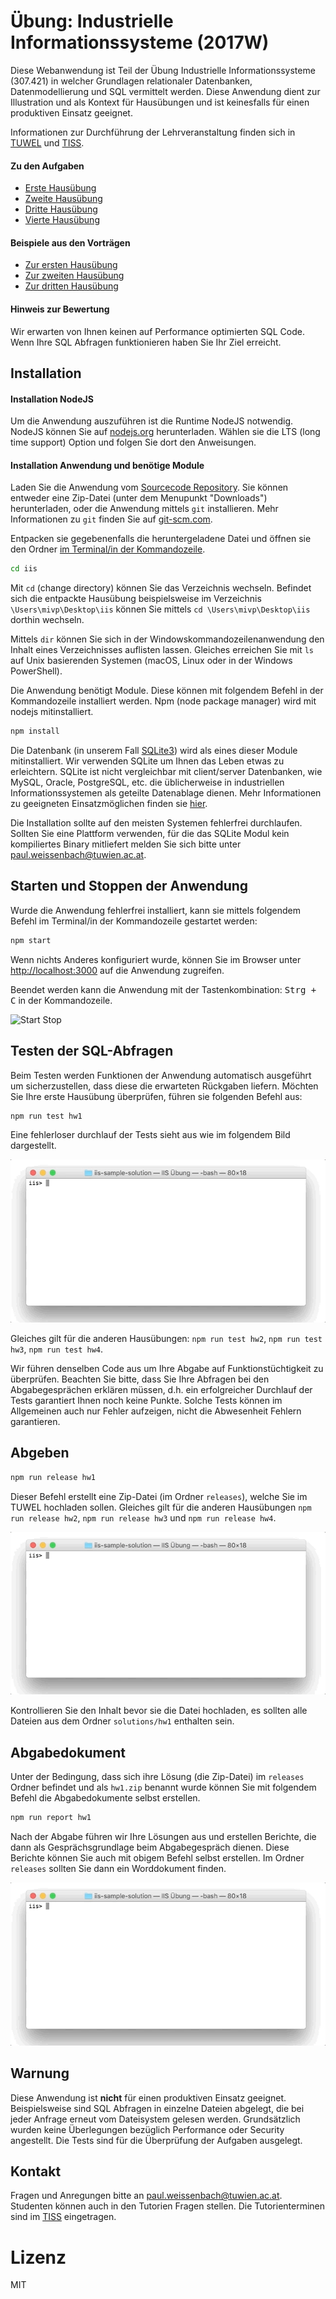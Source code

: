 [tuwel_course_address]: https://tuwel.tuwien.ac.at/course/view.php?id=12259
[repository]: https://bitbucket.org/mivp/iis
[tiss_course_address]: https://tiss.tuwien.ac.at/course/courseDetails.xhtml?courseNr=307421&semester=2017W

# Übung: Industrielle Informationssysteme (2017W)
Diese Webanwendung ist Teil der Übung Industrielle Informationssysteme (307.421)
in welcher Grundlagen relationaler Datenbanken, Datenmodellierung und SQL vermittelt
werden. Diese Anwendung dient zur Illustration und als Kontext für Hausübungen 
und ist keinesfalls für einen produktiven Einsatz geeignet.

Informationen zur Durchführung der Lehrveranstaltung finden sich in
[TUWEL][tuwel_course_address] und [TISS][tiss_course_address].

#### Zu den Aufgaben
  * [Erste Hausübung](/assignments/hw1/hw1.md)
  * [Zweite Hausübung](/assignments/hw2/hw2.md)
  * [Dritte Hausübung](/assignments/hw3/hw3.md)
  * [Vierte Hausübung](/assignments/hw4/hw4.md)

#### Beispiele aus den Vorträgen
  * [Zur ersten Hausübung](/assignments/lectures/lecture1.md)
  * [Zur zweiten Hausübung](/assignments/lectures/lecture2.md)
  * [Zur dritten Hausübung](/assignments/lectures/lecture3.md)


#### Hinweis zur Bewertung
Wir erwarten von Ihnen keinen auf Performance optimierten SQL Code. Wenn Ihre 
SQL Abfragen funktionieren haben Sie Ihr Ziel erreicht.

## Installation

#### Installation NodeJS 
Um die Anwendung auszuführen ist die Runtime NodeJS notwendig. NodeJS können 
Sie auf [nodejs.org](http://nodejs.org) herunterladen. Wählen sie die LTS (long 
time support) Option und folgen Sie dort den Anweisungen.

#### Installation Anwendung und benötige Module
Laden Sie die Anwendung vom [Sourcecode Repository][repository]. Sie können 
entweder eine Zip-Datei (unter dem Menupunkt "Downloads") herunterladen, oder 
die Anwendung mittels `git` installieren. Mehr Informationen zu `git` finden Sie 
auf [git-scm.com](https://git-scm.com/).

Entpacken sie gegebenenfalls die heruntergeladene Datei und öffnen sie den Ordner 
[im Terminal/in der Kommandozeile](https://de.wikipedia.org/wiki/Kommandozeile).

```bash
cd iis
```

Mit `cd` (change directory) können Sie das Verzeichnis wechseln. Befindet sich 
die entpackte Hausübung beispielsweise im Verzeichnis `\Users\mivp\Desktop\iis` 
können Sie mittels `cd \Users\mivp\Desktop\iis` dorthin wechseln.

Mittels `dir` können Sie sich in der Windowskommandozeilenanwendung den Inhalt 
eines Verzeichnisses auflisten lassen. Gleiches erreichen Sie mit `ls` auf 
Unix basierenden Systemen (macOS, Linux oder in der Windows PowerShell).


Die Anwendung benötigt Module. Diese können mit folgendem Befehl in der 
Kommandozeile installiert werden. Npm (node package manager) wird mit nodejs
mitinstalliert.

```bash
npm install
```

Die Datenbank (in unserem Fall [SQLite3](https://www.sqlite.org/)) wird als
eines dieser Module mitinstalliert. Wir verwenden SQLite um Ihnen das Leben 
etwas zu erleichtern. SQLite ist nicht vergleichbar mit client/server 
Datenbanken, wie MySQL, Oracle, PostgreSQL, etc. die üblicherweise in 
industriellen Informationssystemen als geteilte Datenablage dienen. Mehr 
Informationen zu geeigneten Einsatzmöglichen finden sie 
[hier](https://www.sqlite.org/whentouse.html).

Die Installation sollte auf den meisten Systemen fehlerfrei durchlaufen.
Sollten Sie eine Plattform verwenden, für die das SQLite Modul kein 
kompiliertes Binary mitliefert melden Sie sich bitte unter 
paul.weissenbach@tuwien.ac.at.


## Starten und Stoppen der Anwendung
Wurde die Anwendung fehlerfrei installiert, kann sie mittels folgendem Befehl 
im Terminal/in der Kommandozeile gestartet werden:

```bash
npm start
```

Wenn nichts Anderes konfiguriert wurde, können Sie im Browser unter
[http://localhost:3000](http://localhost:3000) auf die Anwendung zugreifen.

Beendet werden kann die Anwendung mit der Tastenkombination: 
<kbd><kbd>Strg</kbd> + <kbd>C</kbd></kbd> in der Kommandozeile.

![Start Stop](/public/images/run-app.gif)

## Testen der SQL-Abfragen
Beim Testen werden Funktionen der Anwendung automatisch ausgeführt um
sicherzustellen, dass diese die erwarteten Rückgaben liefern. Möchten Sie
Ihre erste Hausübung überprüfen, führen sie folgenden Befehl aus:

```bash
npm run test hw1
```

Eine fehlerloser durchlauf der Tests sieht aus wie im folgendem Bild 
dargestellt.

![Testen der ersten Hausübung](/public/images/run-script-test-hw1.gif)

Gleiches gilt für die anderen Hausübungen: `npm run test hw2`,
`npm run test hw3`, `npm run test hw4`.

Wir führen denselben Code aus um Ihre Abgabe auf Funktionstüchtigkeit zu
überprüfen. Beachten Sie bitte, dass Sie Ihre Abfragen bei den Abgabegesprächen
erklären müssen, d.h. ein erfolgreicher Durchlauf der Tests garantiert Ihnen 
noch keine Punkte. Solche Tests können im Allgemeinen auch nur Fehler 
aufzeigen, nicht die Abwesenheit Fehlern garantieren.


## Abgeben

```bash
npm run release hw1
```

Dieser Befehl erstellt eine Zip-Datei (im Ordner `releases`), welche Sie im TUWEL hochladen sollen.  Gleiches gilt für die anderen Hausübungen `npm run release hw2`, 
`npm run release hw3` und `npm run release hw4`.

![Release Homework](/public/images/run-release.gif)


Kontrollieren Sie den Inhalt bevor sie die Datei 
hochladen, es sollten alle Dateien aus dem Ordner `solutions/hw1` enthalten sein.


## Abgabedokument

Unter der Bedingung, dass sich ihre Lösung (die Zip-Datei) im `releases` Ordner 
befindet und als `hw1.zip` benannt wurde können Sie mit folgendem Befehl die 
Abgabedokumente selbst erstellen. 

```bash
npm run report hw1
```

Nach der Abgabe führen wir Ihre Lösungen aus und erstellen Berichte, die dann 
als Gesprächsgrundlage beim Abgabegespräch dienen. Diese Berichte können Sie 
auch mit obigem Befehl selbst erstellen. Im Ordner `releases` sollten Sie dann
ein Worddokument finden.

![Start Stop](/public/images/run-report.gif)

## Warnung
Diese Anwendung ist __nicht__ für einen produktiven Einsatz geeignet. 
Beispielsweise sind SQL Abfragen in einzelne Dateien abgelegt, die bei jeder 
Anfrage erneut vom Dateisystem gelesen werden.
Grundsätzlich wurden keine Überlegungen bezüglich Performance oder Security
angestellt. Die Tests sind für die Überprüfung der Aufgaben ausgelegt.


## Kontakt
Fragen und Anregungen bitte an paul.weissenbach@tuwien.ac.at. Studenten können 
auch in den Tutorien Fragen stellen. Die Tutorienterminen sind im 
[TISS][tiss_course_address] eingetragen.


# Lizenz
MIT
